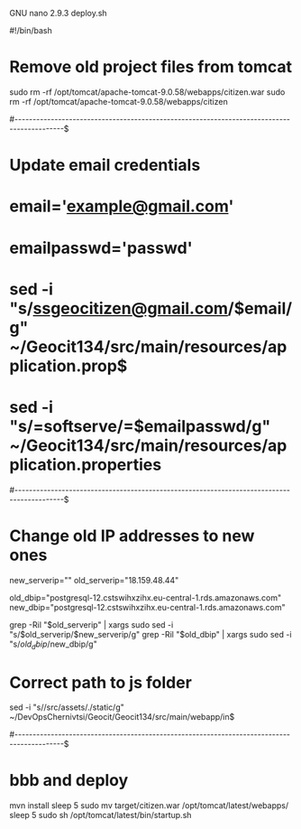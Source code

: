 
  GNU nano 2.9.3                             deploy.sh

#!/bin/bash

# Remove old project files from tomcat
sudo rm -rf /opt/tomcat/apache-tomcat-9.0.58/webapps/citizen.war
sudo rm -rf /opt/tomcat/apache-tomcat-9.0.58/webapps/citizen

#-------------------------------------------------------------------------------------------$
# Update email credentials
# email='example@gmail.com'
# emailpasswd='passwd'

# sed -i "s/ssgeocitizen@gmail.com/$email/g" ~/Geocit134/src/main/resources/application.prop$
# sed -i "s/=softserve/=$emailpasswd/g" ~/Geocit134/src/main/resources/application.properties

#-------------------------------------------------------------------------------------------$
# Change old IP addresses to new ones
new_serverip=""
old_serverip="18.159.48.44"

old_dbip="postgresql-12.cstswihxzihx.eu-central-1.rds.amazonaws.com"
new_dbip="postgresql-12.cstswihxzihx.eu-central-1.rds.amazonaws.com"

grep -Ril "$old_serverip" | xargs sudo sed -i "s/$old_serverip/$new_serverip/g"
grep -Ril "$old_dbip" | xargs sudo sed -i "s/$old_dbip/$new_dbip/g"


# Correct path to js folder
sed -i "s/\/src\/assets/\.\/static/g" ~/DevOpsChernivtsi/Geocit/Geocit134/src/main/webapp/in$


#-------------------------------------------------------------------------------------------$
# bbb and deploy

mvn install
sleep 5
sudo mv target/citizen.war /opt/tomcat/latest/webapps/
sleep 5
sudo sh /opt/tomcat/latest/bin/startup.sh
